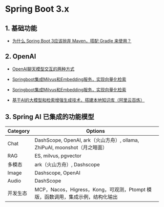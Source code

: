 # Spring Boot 3.x 

## 1. 基础功能

- [为什么 Spring Boot 3应该抛弃 Maven，搭配 Gradle 来使用？](https://github.com/xzh-net/spring-boot3/tree/main/gradle-demo)

## 2. OpenAI

- [OpenAI聊天模型交互的两种方式](https://github.com/xzh-net/spring-boot3/tree/main/openai-chat)

- [Springboot集成Milvus和Embedding服务，实现向量化检索](https://github.com/xzh-net/spring-boot3/tree/main/milvus-embeddind)

- [Springboot集成Milvus和Embedding服务，实现向量化检索](https://github.com/xzh-net/spring-boot3/tree/main/milvus-embeddind)

- [基于AI的大模型和检索增强生成技术，搭建本地知识库（阿里云百炼）](https://github.com/xzh-net/spring-boot3/tree/main/spring-ai-rag)

## 3. Spring AI 已集成的功能模型

| Category | Options                                                      |
| -------- | ------------------------------------------------------------ |
| Chat     | DashScope, OpenAI, ark（火山方舟）, ollama, ZhiPuAI, moonshot（月之暗面） |
| RAG      | ES, milvus, pgvector                                         |
| 多模态   | ark（火山方舟）, Dashscope                                   |
| Image    | Dashscope, OpenAI                                            |
| Audio    | DashScope                                                    |
| 开发生态 | MCP，Nacos，Higress，Kong，可观测，Ptompt 模版，函数调用，集成示例，结构化输出 |